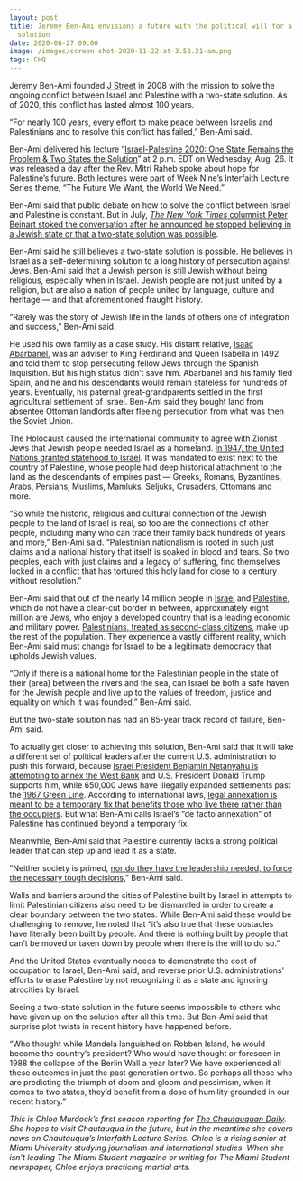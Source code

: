 ```yaml
---
layout: post
title: Jeremy Ben-Ami envisions a future with the political will for a two-state
  solution
date: 2020-08-27 09:00
image: /images/screen-shot-2020-11-22-at-3.52.21-am.png
tags: CHQ
---
```

Jeremy Ben-Ami founded [J Street](https://jstreet.org/) in 2008 with the mission to solve the ongoing conflict between Israel and Palestine with a two-state solution. As of 2020, this conflict has lasted almost 100 years.

“For nearly 100 years, every effort to make peace between Israelis and Palestinians and to resolve this conflict has failed,” Ben-Ami said.

Ben-Ami delivered his lecture “[Israel-Palestine 2020: One State Remains the Problem & Two States the Solution](https://assembly.chq.org/the-future-we-want-the-world-we-need/videos/jeremy-ben-ami-2020)” at 2 p.m. EDT on Wednesday, Aug. 26. It was released a day after the Rev. Mitri Raheb spoke about hope for Palestine’s future. Both lectures were part of Week Nine’s Interfaith Lecture Series theme, “The Future We Want, the World We Need.”

Ben-Ami said that public debate on how to solve the conflict between Israel and Palestine is constant. But in July, [*The New York Times* columnist Peter Beinart stoked the conversation after he announced he stopped believing in a Jewish state or that a two-state solution was possible](https://www.nytimes.com/2020/07/08/opinion/israel-annexation-two-state-solution.html).

Ben-Ami said he still believes a two-state solution is possible. He believes in Israel as a self-determining solution to a long history of persecution against Jews. Ben-Ami said that a Jewish person is still Jewish without being religious, especially when in Israel. Jewish people are not just united by a religion, but are also a nation of people united by language, culture and heritage — and that aforementioned fraught history.

“Rarely was the story of Jewish life in the lands of others one of integration and success,” Ben-Ami said.

He used his own family as a case study. His distant relative, [Isaac Abarbanel](https://www.jewishdestiny.com/destinys-projects/heralds-of-destiny/future-films-awaiting-funding/abarbanel/), was an adviser to King Ferdinand and Queen Isabella in 1492 and told them to stop persecuting fellow Jews through the Spanish Inquisition. But his high status didn’t save him. Abarbanel and his family fled Spain, and he and his descendants would remain stateless for hundreds of years. Eventually, his paternal great-grandparents settled in the first agricultural settlement of Israel. Ben-Ami said they bought land from absentee Ottoman landlords after fleeing persecution from what was then the Soviet Union.

The Holocaust caused the international community to agree with Zionist Jews that Jewish people needed Israel as a homeland. [In 1947, the United Nations granted statehood to Israel](https://learning.blogs.nytimes.com/2011/11/29/nov-29-1947-united-nations-partitions-palestine-allowing-for-creation-of-israel/#:~:text=29%2C%201947%2C%20the%20United%20Nations,the%20Jewish%20state%20of%20Israel.). It was mandated to exist next to the country of Palestine, whose people had deep historical attachment to the land as the descendants of empires past — Greeks, Romans, Byzantines, Arabs, Persians, Muslims, Mamluks, Seljuks, Crusaders, Ottomans and more.

“So while the historic, religious and cultural connection of the Jewish people to the land of Israel is real, so too are the connections of other people, including many who can trace their family back hundreds of years and more,” Ben-Ami said. “Palestinian nationalism is rooted in such just claims and a national history that itself is soaked in blood and tears. So two peoples, each with just claims and a legacy of suffering, find themselves locked in a conflict that has tortured this holy land for close to a century without resolution.”

Ben-Ami said that out of the nearly 14 million people in [Israel](https://worldpopulationreview.com/countries/israel-population) and [Palestine](https://worldpopulationreview.com/countries/palestine-population), which do not have a clear-cut border in between, approximately eight million are Jews, who enjoy a developed country that is a leading economic and military power. [Palestinians, treated as second-class citizens,](https://www.hrw.org/world-report/2020/country-chapters/israel/palestine) make up the rest of the population. They experience a vastly different reality, which Ben-Ami said must change for Israel to be a legitimate democracy that upholds Jewish values.

“Only if there is a national home for the Palestinian people in the state of their (area) between the rivers and the sea, can Israel be both a safe haven for the Jewish people and live up to the values of freedom, justice and equality on which it was founded,” Ben-Ami said.

But the two-state solution has had an 85-year track record of failure, Ben-Ami said.

To actually get closer to achieving this solution, Ben-Ami said that it will take a different set of political leaders after the current U.S. administration to push this forward, because [Israel President Benjamin Netanyahu is attempting to annex the West Bank](https://www.npr.org/2020/06/18/878305307/netanyahu-plans-to-annex-parts-of-the-west-bank-many-israeli-settlers-want-it-al) and U.S. President Donald Trump supports him, while 650,000 Jews have illegally expanded settlements past the [1967 Green Line](https://www.theatlantic.com/international/archive/2011/05/what-obama-meant-1967-lines-why-irked-netanyahu/350925/). According to international laws, [legal annexation is meant to be a temporary fix that benefits those who live there rather than the occupiers](https://www.nytimes.com/2020/06/08/world/middleeast/palestinian-authority-annexation-israel.html). But what Ben-Ami calls Israel’s “de facto annexation” of Palestine has continued beyond a temporary fix.

Meanwhile, Ben-Ami said that Palestine currently lacks a strong political leader that can step up and lead it as a state.

“Neither society is primed, [nor do they have the leadership needed, to force the necessary tough decisions](https://www.jurist.org/news/2020/05/palestine-president-declares-end-to-international-agreement-with-us-and-israel/),” Ben-Ami said.

Walls and barriers around the cities of Palestine built by Israel in attempts to limit Palestinian citizens also need to be dismantled in order to create a clear boundary between the two states. While Ben-Ami said these would be challenging to remove, he noted that “it’s also true that these obstacles have literally been built by people. And there is nothing built by people that can’t be moved or taken down by people when there is the will to do so.”

And the United States eventually needs to demonstrate the cost of occupation to Israel, Ben-Ami said, and reverse prior U.S. administrations’ efforts to erase Palestine by not recognizing it as a state and ignoring atrocities by Israel.

Seeing a two-state solution in the future seems impossible to others who have given up on the solution after all this time. But Ben-Ami said that surprise plot twists in recent history have happened before.

“Who thought while Mandela languished on Robben Island, he would become the country’s president? Who would have thought or foreseen in 1988 the collapse of the Berlin Wall a year later? We have experienced all these outcomes in just the past generation or two. So perhaps all those who are predicting the triumph of doom and gloom and pessimism, when it comes to two states, they’d benefit from a dose of humility grounded in our recent history.”

*This is Chloe Murdock’s first season reporting for [The Chautauquan Daily](https://chqdaily.com/2020/08/jeremy-ben-ami-envisions-a-future-with-the-political-will-for-a-two-state-solution/). She hopes to visit Chautauqua in the future, but in the meantime she covers news on Chautauqua’s Interfaith Lecture Series. Chloe is a rising senior at Miami University studying journalism and international studies. When she isn’t leading The Miami Student magazine or writing for The Miami Student newspaper, Chloe enjoys practicing martial arts.*